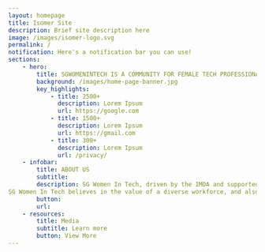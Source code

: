 ```yaml
---
layout: homepage
title: Isomer Site
description: Brief site description here
image: /images/isomer-logo.svg
permalink: /
notification: Here's a notification bar you can use!
sections:
    - hero:
        title: SGWOMENINTECH IS A COMMUNITY FOR FEMALE TECH PROFESSIONALS
        background: /images/home-page-banner.jpg
        key_highlights:
            - title: 2500+
              description: Lorem Ipsum
              url: https://google.com
            - title: 1500+
              description: Lorem Ipsum
              url: https://gmail.com
            - title: 300+
              description: Lorem Ipsum
              url: /privacy/
    - infobar:
        title: ABOUT US
        subtitle: 
        description: SG Women In Tech, driven by the IMDA and supported by community and industry partners, aims to attract, retain and develop talent across a diversity of jobs in the tech/infocomm workforce.
SG Women In Tech believes in the value of a diverse workforce, and also looks to improve perceptions of tech/infocomm careers, and looks to establish Singapore as a progressive leader in having a globally attractive environment and a supportive ecosystem for tech talent.
        button: 
        url: 
    - resources:
        title: Media
        subtitle: Learn more
        button: View More
---
```


